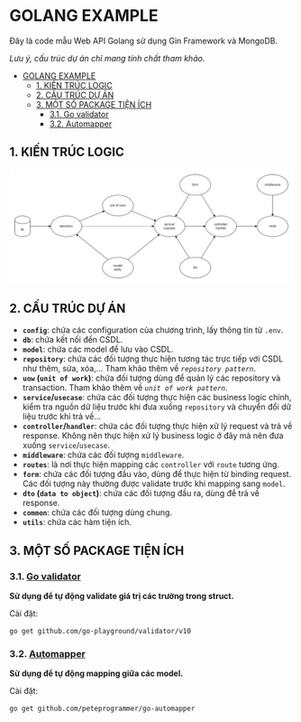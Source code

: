 # GOLANG EXAMPLE

Đây là code mẫu Web API Golang sử dụng Gin Framework và MongoDB.

*Lưu ý, cấu trúc dự án chỉ mang tính chất tham khảo.*

- [GOLANG EXAMPLE](#golang-example)
  - [1. KIẾN TRÚC LOGIC](#1-kiến-trúc-logic)
  - [2. CẤU TRÚC DỰ ÁN](#2-cấu-trúc-dự-án)
  - [3. MỘT SỐ PACKAGE TIỆN ÍCH](#3-một-số-package-tiện-ích)
    - [3.1. Go validator](#31-go-validator)
    - [3.2. Automapper](#32-automapper)

## 1. KIẾN TRÚC LOGIC

![business-logic](/document/image/business-logic.png)

## 2. CẤU TRÚC DỰ ÁN

- **`config`**: chứa các configuration của chương trình, lấy thông tin từ `.env`.
- **`db`**: chứa kết nối đến CSDL.
- **`model`**: chứa các model để lưu vào CSDL.
- **`repository`**: chứa các đối tượng thực hiện tương tác trực tiếp với CSDL như thêm, sửa, xóa,... Tham khảo thêm về *`repository pattern`*.
- **`uow` (`unit of work`)**: chứa đối tượng dùng để quản lý các repository và transaction. Tham khảo thêm về *`unit of work pattern`*.
- **`service`/`usecase`**: chứa các đối tượng thực hiện các business logic chính, kiểm tra nguồn dữ liệu trước khi đưa xuống `repository` và chuyển đổi dữ liệu trước khi trả về...
- **`controller`/`handler`**: chứa các đối tượng thực hiện xử lý request và trả về response. Không nên thực hiện xử lý business logic ở đây mà nên đưa xuống `service`/`usecase`.
- **`middleware`**: chứa các đối tượng `middleware`.
- **`routes`**: là nơi thực hiện mapping các `controller` với `route` tương ứng.
- **`form`**: chứa các đối tượng đầu vào, dùng để thực hiện từ binding request. Các đối tượng này thường được validate trước khi mapping sang `model`.
- **`dto` (`data to object`)**: chứa các đối tượng đầu ra, dùng để trả về response.
- **`common`**: chứa các đối tượng dùng chung.
- **`utils`**: chứa các hàm tiện ích.

## 3. MỘT SỐ PACKAGE TIỆN ÍCH

### 3.1. [Go validator](https://github.com/go-playground/validator)

**Sử dụng để tự động validate giá trị các trường trong struct.**

Cài đặt:

```
go get github.com/go-playground/validator/v10
```

### 3.2. [Automapper](https://pkg.go.dev/github.com/peteprogrammer/go-automapper)

**Sử dụng để tự động mapping giữa các model.**

Cài đặt:

```
go get github.com/peteprogrammer/go-automapper
```
